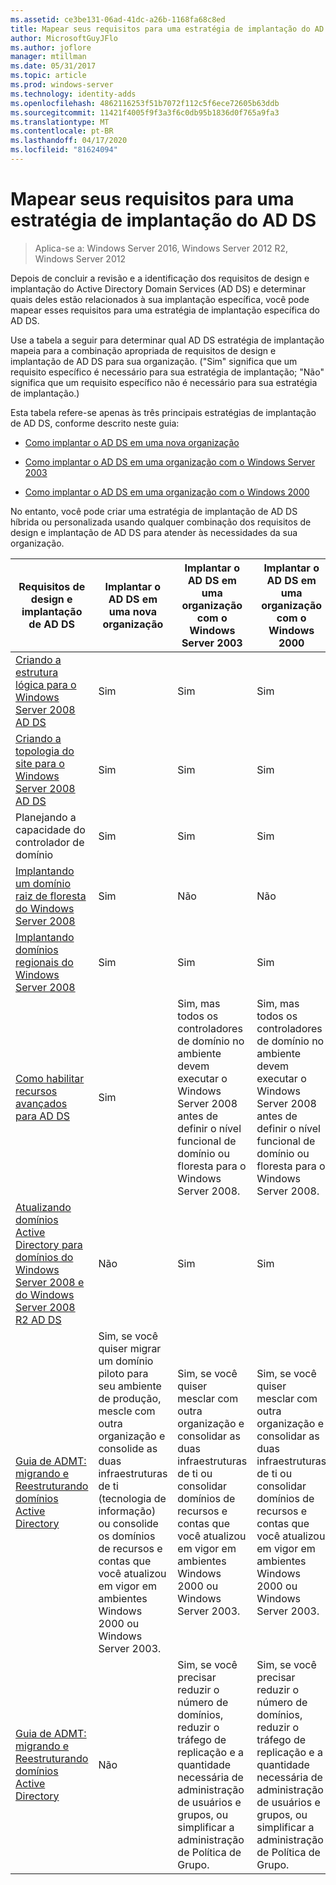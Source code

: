 ```yaml
---
ms.assetid: ce3be131-06ad-41dc-a26b-1168fa68c8ed
title: Mapear seus requisitos para uma estratégia de implantação do AD DS
author: MicrosoftGuyJFlo
ms.author: joflore
manager: mtillman
ms.date: 05/31/2017
ms.topic: article
ms.prod: windows-server
ms.technology: identity-adds
ms.openlocfilehash: 4862116253f51b7072f112c5f6ece72605b63ddb
ms.sourcegitcommit: 11421f4005f9f3a3f6c0db95b1836d0f765a9fa3
ms.translationtype: MT
ms.contentlocale: pt-BR
ms.lasthandoff: 04/17/2020
ms.locfileid: "81624094"
---
```

# <a name="mapping-your-requirements-to-an-ad-ds-deployment-strategy"></a>Mapear seus requisitos para uma estratégia de implantação do AD DS

> Aplica-se a: Windows Server 2016, Windows Server 2012 R2, Windows Server 2012

Depois de concluir a revisão e a identificação dos requisitos de design e implantação do Active Directory Domain Services (AD DS) e determinar quais deles estão relacionados à sua implantação específica, você pode mapear esses requisitos para uma estratégia de implantação específica do AD DS.

Use a tabela a seguir para determinar qual AD DS estratégia de implantação mapeia para a combinação apropriada de requisitos de design e implantação de AD DS para sua organização. ("Sim" significa que um requisito específico é necessário para sua estratégia de implantação; "Não" significa que um requisito específico não é necessário para sua estratégia de implantação.)

Esta tabela refere-se apenas às três principais estratégias de implantação de AD DS, conforme descrito neste guia:

-   [Como implantar o AD DS em uma nova organização](../../ad-ds/plan/Deploying-AD-DS-in-a-New-Organization.md)

-   [Como implantar o AD DS em uma organização com o Windows Server 2003](../../ad-ds/plan/Deploying-AD-DS-in-a-Windows-Server-2003-Organization.md)

-   [Como implantar o AD DS em uma organização com o Windows 2000](../../ad-ds/plan/Deploying-AD-DS-in-a-Windows-2000-Organization.md)

No entanto, você pode criar uma estratégia de implantação de AD DS híbrida ou personalizada usando qualquer combinação dos requisitos de design e implantação de AD DS para atender às necessidades da sua organização.

| Requisitos de design e implantação de AD DS | Implantar o AD DS em uma nova organização | Implantar o AD DS em uma organização com o Windows Server 2003 | Implantar o AD DS em uma organização com o Windows 2000 |
| ---------------------------------------- | ------------------------------------- | ----------------------------------------------------- |----------------------------------------------- |
| [Criando a estrutura lógica para o Windows Server 2008 AD DS](https://docs.microsoft.com/previous-versions/windows/it-pro/windows-server-2008-R2-and-2008/cc770806(v=ws.10)) | Sim | Sim | Sim |
| [Criando a topologia do site para o Windows Server 2008 AD DS](Designing-the-Site-Topology.md) | Sim | Sim | Sim |
| Planejando a capacidade do controlador de domínio | Sim | Sim | Sim |
| [Implantando um domínio raiz de floresta do Windows Server 2008](https://docs.microsoft.com/previous-versions/windows/it-pro/windows-server-2008-R2-and-2008/cc731174(v=ws.10)) | Sim | Não | Não |
| [Implantando domínios regionais do Windows Server 2008](https://docs.microsoft.com/previous-versions/windows/it-pro/windows-server-2008-R2-and-2008/cc755118(v=ws.10)) | Sim | Sim | Sim |
| [Como habilitar recursos avançados para AD DS](../../ad-ds/plan/Enabling-Advanced-Features-for-AD-DS.md) | Sim |Sim, mas todos os controladores de domínio no ambiente devem executar o Windows Server 2008 antes de definir o nível funcional de domínio ou floresta para o Windows Server 2008. | Sim, mas todos os controladores de domínio no ambiente devem executar o Windows Server 2008 antes de definir o nível funcional de domínio ou floresta para o Windows Server 2008. |
| [Atualizando domínios Active Directory para domínios do Windows Server 2008 e do Windows Server 2008 R2 AD DS](https://docs.microsoft.com/previous-versions/windows/it-pro/windows-server-2008-R2-and-2008/cc731188(v=ws.10)) | Não | Sim | Sim |
| [Guia de ADMT: migrando e Reestruturando domínios Active Directory](https://docs.microsoft.com/previous-versions/windows/it-pro/windows-server-2008-R2-and-2008/cc974332(v=ws.10)) | Sim, se você quiser migrar um domínio piloto para seu ambiente de produção, mescle com outra organização e consolide as duas infraestruturas de ti (tecnologia de informação) ou consolide os domínios de recursos e contas que você atualizou em vigor em ambientes Windows 2000 ou Windows Server 2003. | Sim, se você quiser mesclar com outra organização e consolidar as duas infraestruturas de ti ou consolidar domínios de recursos e contas que você atualizou em vigor em ambientes Windows 2000 ou Windows Server 2003. | Sim, se você quiser mesclar com outra organização e consolidar as duas infraestruturas de ti ou consolidar domínios de recursos e contas que você atualizou em vigor em ambientes Windows 2000 ou Windows Server 2003. |
| [Guia de ADMT: migrando e Reestruturando domínios Active Directory](https://docs.microsoft.com/previous-versions/windows/it-pro/windows-server-2008-R2-and-2008/cc974332(v=ws.10)) | Não | Sim, se você precisar reduzir o número de domínios, reduzir o tráfego de replicação e a quantidade necessária de administração de usuários e grupos, ou simplificar a administração de Política de Grupo. | Sim, se você precisar reduzir o número de domínios, reduzir o tráfego de replicação e a quantidade necessária de administração de usuários e grupos, ou simplificar a administração de Política de Grupo. |
